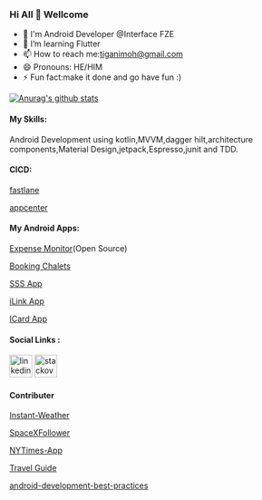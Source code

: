 ### Hi All 👋 Wellcome
- 🔭 I'm Android Developer @Interface FZE
- 🌱 I’m learning Flutter
- 📫 How to reach me:tiganimoh@gmail.com
- 😄 Pronouns: HE/HIM
- ⚡ Fun fact:make it done and go have fun :)


[![Anurag's github stats](https://github-readme-stats.vercel.app/api?username=ELTEGANI&count_private=true&show_icons=true&theme=buefy)](https://github.com/anuraghazra/github-readme-stats)


#### My Skills: 
Android Development using kotlin,MVVM,dagger hilt,architecture components,Material Design,jetpack,Espresso,junit and TDD.

#### CICD:
[fastlane](https://fastlane.tools/)

[appcenter](https://appcenter.ms/) 


#### My Android Apps:
[Expense Monitor](https://play.google.com/store/apps/details?id=com.monitoryourexpenses.expenses)(Open Source)

[Booking Chalets](https://play.google.com/store/apps/details?id=com.samemtech.bookingchalets)

[SSS App](https://play.google.com/store/apps/details?id=com.nanotechnology.sssapp)

[iLink App](https://play.google.com/store/apps/details?id=com.nano_tech.i_link)

[ICard App](https://play.google.com/store/apps/details?id=com.madret.net.IC)

#### Social Links :
[<img src='https://cdn.jsdelivr.net/npm/simple-icons@3.0.1/icons/linkedin.svg' alt='linkedin' height='40'>](https://www.linkedin.com/in/ELTEGANI/)   [<img src='https://cdn.jsdelivr.net/npm/simple-icons@3.0.1/icons/stackoverflow.svg' alt='stackoverflow' height='40'>](https://stackoverflow.com/users/9130109/el-tegani-mohamed-hammad-gabir?tab=profile)  

#### Contributer 

[Instant-Weather](https://github.com/mayokunthefirst/Instant-Weather)

[SpaceXFollower](https://github.com/OMIsie11/SpaceXFollower)

[NYTimes-App](https://github.com/TheCodeMonks/NYTimes-App)

[Travel Guide](https://github.com/zero-to-mastery/travel-guide)

[android-development-best-practices](https://github.com/niharika2810/android-development-best-practices)

